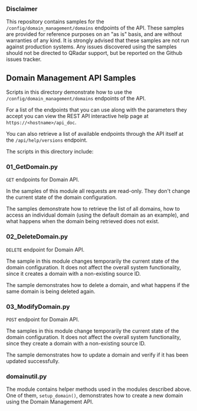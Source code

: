### Disclaimer

This repository contains samples for the `/config/domain_management/domains`
endpoints of the API. These samples are provided for reference purposes on an
"as is" basis, and are without warranties of any kind. It is strongly advised
that these samples are not run against production systems. Any issues
discovered using the samples should not be directed to QRadar support, but be
reported on the Github issues tracker.

## Domain Management API Samples

Scripts in this directory demonstrate how to use
the `/config/domain_management/domains` endpoints of the API.

For a list of the endpoints that you can use along with the parameters
they accept you can view the REST API interactive help page at
`https://<hostname>/api_doc`.

You can also retrieve a list of available endpoints through the API itself
at the `/api/help/versions` endpoint.

The scripts in this directory include:

### 01\_GetDomain.py

`GET` endpoints for Domain API.

In the samples of this module all requests are read-only. They don't change the
current state of the domain configuration.

The samples demonstrate how to retrieve the list of all domains, how to access
an individual domain (using the default domain as an example), and what happens
when the domain being retrieved does not exist.

### 02\_DeleteDomain.py

`DELETE` endpoint for Domain API.

The sample in this module changes temporarily the current state of the domain
configuration. It does not affect the overall system functionality, since it
creates a domain with a non-existing source ID.

The sample demonstrates how to delete a domain, and what happens if the same
domain is being deleted again.

### 03\_ModifyDomain.py

`POST` endpoint for Domain API.

The samples in this module change temporarily the current state of the domain
configuration. It does not affect the overall system functionality, since they
create a domain with a non-existing source ID.

The sample demonstrates how to update a domain and verify if it has been
updated successfully.

### domainutil.py

The module contains helper methods used in the modules described above. One of
them, `setup_domain()`, demonstrates how to create a new domain using the
Domain Management API.
